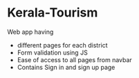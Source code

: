 # Kerala-Tourism
Web app having 
- different pages for each district 
- Form validation using JS 
- Ease of access to all pages from navbar 
- Contains Sign in and sign up page
